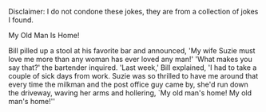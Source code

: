 Disclaimer: I do not condone these jokes, they are from a collection of jokes I found.

My Old Man Is Home!

Bill pilled up a stool at his favorite bar and announced, 'My wife Suzie must love me more than any woman has ever loved any man!' 'What makes you say that?' the bartender inquired.  'Last week,' Bill explained, 'I had to take a couple of sick days from work. Suzie was so thrilled to have me around that every time the milkman and the post office guy came by, she'd run down the driveway, waving her arms and hollering, `My old man's home! My old man's home!''


